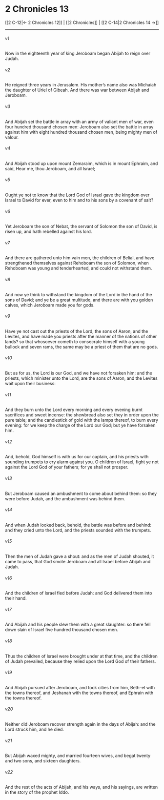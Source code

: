 # 2 Chronicles 13

[[2 C-12|← 2 Chronicles 12]] | [[2 Chronicles]] | [[2 C-14|2 Chronicles 14 →]]
***

###### v1
Now in the eighteenth year of king Jeroboam began Abijah to reign over Judah.
###### v2
He reigned three years in Jerusalem. His mother’s name also was Michaiah the daughter of Uriel of Gibeah. And there was war between Abijah and Jeroboam.
###### v3
And Abijah set the battle in array with an army of valiant men of war, even four hundred thousand chosen men: Jeroboam also set the battle in array against him with eight hundred thousand chosen men, being mighty men of valour.
###### v4
And Abijah stood up upon mount Zemaraim, which is in mount Ephraim, and said, Hear me, thou Jeroboam, and all Israel;
###### v5
Ought ye not to know that the Lord God of Israel gave the kingdom over Israel to David for ever, even to him and to his sons by a covenant of salt?
###### v6
Yet Jeroboam the son of Nebat, the servant of Solomon the son of David, is risen up, and hath rebelled against his lord.
###### v7
And there are gathered unto him vain men, the children of Belial, and have strengthened themselves against Rehoboam the son of Solomon, when Rehoboam was young and tenderhearted, and could not withstand them.
###### v8
And now ye think to withstand the kingdom of the Lord in the hand of the sons of David; and ye be a great multitude, and there are with you golden calves, which Jeroboam made you for gods.
###### v9
Have ye not cast out the priests of the Lord, the sons of Aaron, and the Levites, and have made you priests after the manner of the nations of other lands? so that whosoever cometh to consecrate himself with a young bullock and seven rams, the same may be a priest of them that are no gods.
###### v10
But as for us, the Lord is our God, and we have not forsaken him; and the priests, which minister unto the Lord, are the sons of Aaron, and the Levites wait upon their business:
###### v11
And they burn unto the Lord every morning and every evening burnt sacrifices and sweet incense: the shewbread also set they in order upon the pure table; and the candlestick of gold with the lamps thereof, to burn every evening: for we keep the charge of the Lord our God; but ye have forsaken him.
###### v12
And, behold, God himself is with us for our captain, and his priests with sounding trumpets to cry alarm against you. O children of Israel, fight ye not against the Lord God of your fathers; for ye shall not prosper.
###### v13
But Jeroboam caused an ambushment to come about behind them: so they were before Judah, and the ambushment was behind them.
###### v14
And when Judah looked back, behold, the battle was before and behind: and they cried unto the Lord, and the priests sounded with the trumpets.
###### v15
Then the men of Judah gave a shout: and as the men of Judah shouted, it came to pass, that God smote Jeroboam and all Israel before Abijah and Judah.
###### v16
And the children of Israel fled before Judah: and God delivered them into their hand.
###### v17
And Abijah and his people slew them with a great slaughter: so there fell down slain of Israel five hundred thousand chosen men.
###### v18
Thus the children of Israel were brought under at that time, and the children of Judah prevailed, because they relied upon the Lord God of their fathers.
###### v19
And Abijah pursued after Jeroboam, and took cities from him, Beth–el with the towns thereof, and Jeshanah with the towns thereof, and Ephrain with the towns thereof.
###### v20
Neither did Jeroboam recover strength again in the days of Abijah: and the Lord struck him, and he died.
###### v21
But Abijah waxed mighty, and married fourteen wives, and begat twenty and two sons, and sixteen daughters.
###### v22
And the rest of the acts of Abijah, and his ways, and his sayings, are written in the story of the prophet Iddo. 
